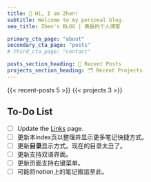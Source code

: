 ```yaml
---
title: 👋 Hi, I am Zhen!
subtitle: Welcome to my personal blog.
seo_title: Zhen's BLOG | 黄振的个人博客

primary_cta_page: "about"
secondary_cta_page: "posts"
# third_cta_page: "contact"

posts_section_heading: 📝 Recent Posts
projects_section_heading: 🗂️ Recent Projects
---
```


{{< recent-posts 5 >}}
{{< projects 3 >}}

## To-Do List

* [ ] Update the [Links](links/) page.
* [ ] 更新本index页以整理并显示更多笔记快捷方式。
* [ ] 更新**目录**显示方式。现在的目录太丑了。
* [ ] 更新支持双语界面。
* [ ] 更新页面支持右键菜单。
* [ ] 可能将notion上的笔记搬运至此。

<script type="text/javascript" src="//rf.revolvermaps.com/0/0/8.js?i=5ddd3r9taw9&amp;m=7&amp;c=ff0000&amp;cr1=ffffff&amp;f=arial&amp;l=33" async="async"></script>